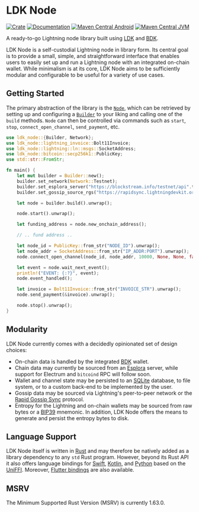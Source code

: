 # LDK Node

[![Crate](https://img.shields.io/crates/v/ldk-node.svg?logo=rust)](https://crates.io/crates/ldk-node)
[![Documentation](https://img.shields.io/static/v1?logo=read-the-docs&label=docs.rs&message=ldk-node&color=informational)](https://docs.rs/ldk-node)
[![Maven Central Android](https://img.shields.io/maven-central/v/org.lightningdevkit/ldk-node-android)](https://central.sonatype.com/artifact/org.lightningdevkit/ldk-node-android)
[![Maven Central JVM](https://img.shields.io/maven-central/v/org.lightningdevkit/ldk-node-jvm)](https://central.sonatype.com/artifact/org.lightningdevkit/ldk-node-jvm)

A ready-to-go Lightning node library built using [LDK][ldk] and [BDK][bdk].

LDK Node is a self-custodial Lightning node in library form. Its central goal is to provide a small, simple, and straightforward interface that enables users to easily set up and run a Lightning node with an integrated on-chain wallet. While minimalism is at its core, LDK Node aims to be sufficiently modular and configurable to be useful for a variety of use cases.

## Getting Started
The primary abstraction of the library is the [`Node`][api_docs_node], which can be retrieved by setting up and configuring a [`Builder`][api_docs_builder] to your liking and calling one of the `build` methods. `Node` can then be controlled via commands such as `start`, `stop`, `connect_open_channel`, `send_payment`, etc.

```rust
use ldk_node::{Builder, Network};
use ldk_node::lightning_invoice::Bolt11Invoice;
use ldk_node::lightning::ln::msgs::SocketAddress;
use ldk_node::bitcoin::secp256k1::PublicKey;
use std::str::FromStr;

fn main() {
	let mut builder = Builder::new();
	builder.set_network(Network::Testnet);
	builder.set_esplora_server("https://blockstream.info/testnet/api".to_string());
	builder.set_gossip_source_rgs("https://rapidsync.lightningdevkit.org/testnet/snapshot".to_string());

	let node = builder.build().unwrap();

	node.start().unwrap();

	let funding_address = node.new_onchain_address();

	// .. fund address ..

	let node_id = PublicKey::from_str("NODE_ID").unwrap();
	let node_addr = SocketAddress::from_str("IP_ADDR:PORT").unwrap();
	node.connect_open_channel(node_id, node_addr, 10000, None, None, false).unwrap();

	let event = node.wait_next_event();
	println!("EVENT: {:?}", event);
	node.event_handled();

	let invoice = Bolt11Invoice::from_str("INVOICE_STR").unwrap();
	node.send_payment(&invoice).unwrap();

	node.stop().unwrap();
}
```

## Modularity

LDK Node currently comes with a decidedly opinionated set of design choices:

- On-chain data is handled by the integrated [BDK][bdk] wallet.
- Chain data may currently be sourced from an [Esplora][esplora] server, while support for Electrum and `bitcoind` RPC will follow soon.
- Wallet and channel state may be persisted to an [SQLite][sqlite] database, to file system, or to a custom back-end to be implemented by the user.
- Gossip data may be sourced via Lightning's peer-to-peer network or the [Rapid Gossip Sync](https://docs.rs/lightning-rapid-gossip-sync/*/lightning_rapid_gossip_sync/) protocol.
- Entropy for the Lightning and on-chain wallets may be sourced from raw bytes or a [BIP39](https://github.com/bitcoin/bips/blob/master/bip-0039.mediawiki) mnemonic. In addition, LDK Node offers the means to generate and persist the entropy bytes to disk.

## Language Support
LDK Node itself is written in [Rust][rust] and may therefore be natively added as a library dependency to any `std` Rust program. However, beyond its Rust API it also offers language bindings for [Swift][swift], [Kotlin][kotlin], and [Python][python] based on the [UniFFI](https://github.com/mozilla/uniffi-rs/). Moreover, [Flutter bindings][flutter_bindings] are also available.

## MSRV
The Minimum Supported Rust Version (MSRV) is currently 1.63.0.

[api_docs]: https://docs.rs/ldk-node/*/ldk_node/
[api_docs_node]: https://docs.rs/ldk-node/*/ldk_node/struct.Node.html
[api_docs_builder]: https://docs.rs/ldk-node/*/ldk_node/struct.Builder.html
[rust_crate]: https://crates.io/
[ldk]: https://lightningdevkit.org/
[bdk]: https://bitcoindevkit.org/
[esplora]: https://github.com/Blockstream/esplora
[sqlite]: https://sqlite.org/
[rust]: https://www.rust-lang.org/
[swift]: https://www.swift.org/
[kotlin]: https://kotlinlang.org/
[python]: https://www.python.org/
[flutter_bindings]: https://github.com/LtbLightning/ldk-node-flutter
